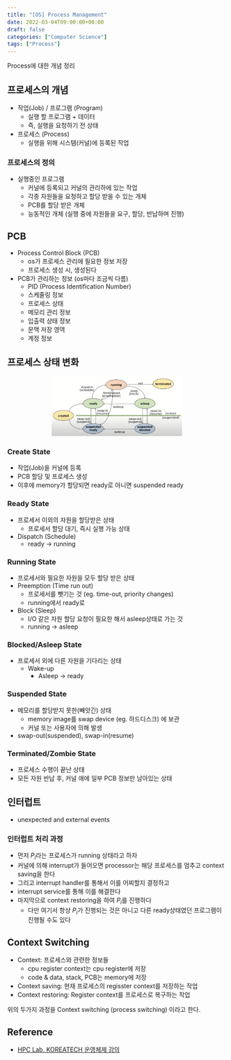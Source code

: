 ```yaml
---
title: "[OS] Process Management"
date: 2022-03-04T09:00:00+00:00
draft: false
categories: ["Computer Science"]
tags: ["Process"]
---
```


Process에 대한 개념 정리

<!--more-->
## 프로세스의 개념
- 작업(Job) / 프로그램 (Program)
  - 실행 할 프로그램 + 데이터
  - 즉, 실행을 요청하기 전 상태
- 프로세스 (Process)
  - 실행을 위해 시스템(커널)에 등록된 작업

### 프로세스의 정의
- 실행중인 프로그램
  - 커널에 등록되고 커널의 관리하에 있는 작업
  - 각종 자원들을 요청하고 할당 받을 수 있는 개체
  - PCB를 할당 받은 개체
  - 능동적인 개체 (실행 중에 자원들을 요구, 할당, 반납하며 진행)

## PCB
- Process Control Block (PCB)
  - os가 프로세스 관리에 필요한 정보 저장
  - 프로세스 생성 시, 생성된다
- PCB가 관리하는 정보 (os마다 조금씩 다름)
  - PID (Process Identification Number)
  - 스케줄링 정보
  - 프로세스 상태
  - 메모리 관리 정보
  - 입출력 상태 정보
  - 문맥 저장 영역
  - 계정 정보

## 프로세스 상태 변화
<center>
    <img src="https://github.com/minsoo9506/blog/blob/master/static/blog-imgs/os_Lec03_01.png?raw=true"  width="300">
</center>

### Create State
- 작업(Job)을 커널에 등록
- PCB 할당 및 프로세스 생성
- 이후에 memory가 할당되면 ready로 아니면 suspended ready

### Ready State
- 프로세서 이외의 자원을 할당받은 상태
  - 프로세서 할당 대기, 즉시 실행 가능 상태
- Dispatch (Schedule)
  - ready -> running

### Running State
- 프로세서와 필요한 자원을 모두 할당 받은 상태
- Preemption (Time run out)
  - 프로세서를 뺏기는 것 (eg. time-out, priority changes)
  - running에서 ready로
- Block (Sleep)
  - I/O 같은 자원 할당 요청이 필요한 해서 asleep상태로 가는 것
  - running -> asleep

### Blocked/Asleep State
- 프로세서 외에 다른 자원을 기다리는 상태
  - Wake-up
    - Asleep -> ready

### Suspended State
- 메모리를 할당받지 못한(빼앗긴) 상태
  - memory image를 swap device (eg. 하드디스크)
에 보관
  - 커널 또는 사용자에 의해 발생
- swap-out(suspended), swap-in(resume)

### Terminated/Zombie State
- 프로세스 수행이 끝난 상태
- 모든 자원 반납 후, 커널 애에 일부 PCB 정보만 남아있는 상태

## 인터럽트
- unexpected and external events

### 인터럽트 처리 과정
- 먼저 $P_i$라는 프로세스가 running 상태라고 하자
- 커널에 의해 interrupt가 들어오면 processor는 해당 프로세스를 멈추고 context saving을 한다
- 그리고 interrupt handler를 통해서 이를 어찌할지 결정하고
- interrupt service를 통해 이를 해결한다
- 마지막으로 context restoring을 하여 $P_i$를 진행하다
  - 다만 여기서 항상 $P_i$가 진행되는 것은 아니고 다른 ready상태였던 프로그램이 진행될 수도 있다

## Context Switching
- Context: 프로세스와 관련한 정보들
  - cpu register context는 cpu register에 저장
  - code & data, stack, PCB는 memory에 저장
- Context saving: 현재 프로세스의 regisster context를 저장하는 작업
- Context restoring: Register context를 프로세스로 복구하는 작업

위의 두가지 과정을 Context switching (process switching) 이라고 한다.

## Reference
- [HPC Lab. KOREATECH 운영체제 강의](https://www.youtube.com/playlist?list=PLBrGAFAIyf5rby7QylRc6JxU5lzQ9c4tN)